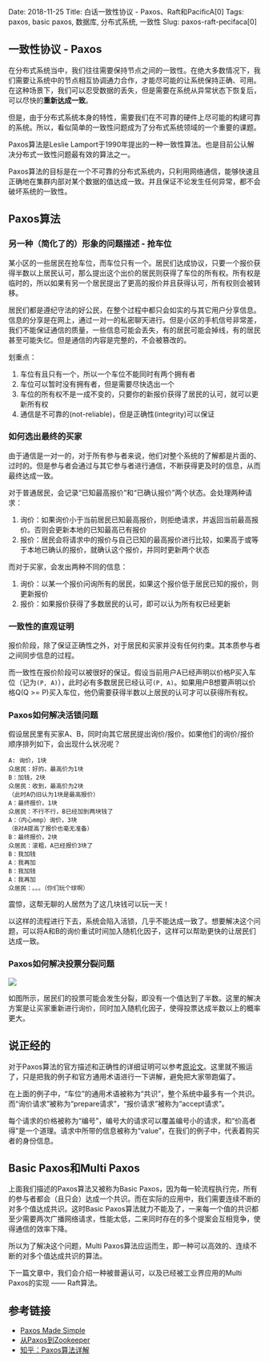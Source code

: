 Date: 2018-11-25
Title: 白话一致性协议 - Paxos、Raft和PacificA[0]
Tags: paxos, basic paxos, 数据库, 分布式系统, 一致性
Slug: paxos-raft-pecifaca[0]

## 一致性协议 - Paxos

在分布式系统当中，我们往往需要保持节点之间的一致性。在绝大多数情况下，我们需要让系统中的节点相互协调通力合作，才能尽可能的让系统保持正确、可用。在这种场景下，我们可以忍受数据的丢失，但是需要在系统从异常状态下恢复后，可以尽快的**重新达成一致**。

但是，由于分布式系统本身的特性，需要我们在不可靠的硬件上尽可能的构建可靠的系统。所以，看似简单的一致性问题成为了分布式系统领域的一个重要的课题。

Paxos算法是Leslie Lamport于1990年提出的一种一致性算法。也是目前公认解决分布式一致性问题最有效的算法之一。

Paxos算法的目标是在一个不可靠的分布式系统内，只利用网络通信，能够快速且正确地在集群内部对某个数据的值达成一致。并且保证不论发生任何异常，都不会破坏系统的一致性。

## Paxos算法

### 另一种（简化了的）形象的问题描述 - 抢车位

某小区的一些居民在抢车位，而车位只有一个。居民们达成协议，只要一个报价获得半数以上居民认可，那么提出这个出价的居民则获得了车位的所有权。所有权是临时的，所以如果有另一个居民提出了更高的报价并且获得认可，所有权则会被转移。

居民们都是遵纪守法的好公民，在整个过程中都只会如实的与其它用户分享信息。信息的分享是在网上，通过一对一的私密聊天进行。但是小区的手机信号非常差，我们不能保证通信的质量，一些信息可能会丢失，有的居民可能会掉线，有的居民甚至可能失忆。但是通信的内容是完整的，不会被篡改的。

划重点：
1. 车位有且只有一个，所以一个车位不能同时有两个拥有者
2. 车位可以暂时没有拥有者，但是需要尽快选出一个
3. 车位的所有权不是一成不变的，只要你的新报价获得了居民的认可，就可以更新所有权
4. 通信是不可靠的(not-reliable)，但是正确性(integrity)可以保证

### 如何选出最终的买家

由于通信是一对一的，对于所有参与者来说，他们对整个系统的了解都是片面的、过时的。但是参与者会通过与其它参与者进行通信，不断获得更及时的信息，从而最终达成一致。

对于普通居民，会记录“已知最高报价”和“已确认报价”两个状态。会处理两种请求：
1. 询价：如果询价小于当前居民已知最高报价，则拒绝请求，并返回当前最高报价。否则会更新本地的已知最高已有报价
2. 报价：居民会将请求中的报价与自己已知的最高报价进行比较，如果高于或等于本地已确认的报价，就确认这个报价，并同时更新两个状态

而对于买家，会发出两种不同的信息：
1. 询价：以某一个报价问询所有的居民，如果这个报价低于居民已知的报价，则更新报价
2. 报价：如果报价获得了多数居民的认可，即可以认为所有权已经更新

### 一致性的直观证明

报价阶段，除了保证正确性之外，对于居民和买家并没有任何约束。其本质参与者之间同步信息的过程。

而一致性在报价阶段可以被很好的保证。假设当前用户A已经声明以价格P买入车位（记为`(P, A)`），此时必有多数居民已经认可`(P, A)`。如果用户B想要声明以价格Q(Q >= P)买入车位，他仍需要获得半数以上居民的认可才可以获得所有权。

### Paxos如何解决活锁问题

假设居民里有买家A、B，同时向其它居民提出询价/报价。如果他们的询价/报价顺序排列如下，会出现什么状况呢？

```
A: 询价，1块
众居民：好的，最高价为1块
B：加钱，2块
众居民：收到，最高价为2块
（此时A仍旧认为1块是最高报价）
A：最终报价，1块
众居民：不行不行，B已经加到两块钱了
A：（内心mmp）询价，3块
（B对A提高了报价也毫无准备）
B：最终报价，2块
众居民：滚粗，A已经报价3块了
B：我加钱
A：我再加
B：我加钱
A：我再加
众居民：。。。（你们玩个球啊）
```

震惊，这帮无聊的人居然为了这几块钱可以玩一天！

以这样的流程进行下去，系统会陷入活锁，几乎不能达成一致了。想要解决这个问题，可以将A和B的询价重试时间加入随机化因子，这样可以帮助更快的让居民们达成一致。

### Paxos如何解决投票分裂问题

![][5]

如图所示，居民们的投票可能会发生分裂，即没有一个值达到了半数。这里的解决方案是让买家重新进行询价，同时加入随机化因子，使得投票达成半数以上的概率更大。

## 说正经的

对于Paxos算法的官方描述和正确性的详细证明可以参考[原论文][4]。这里就不搬运了，只是把我的例子和官方通用术语进行一下讲解，避免把大家带跑偏了。

在上面的例子中，“车位”的通用术语被称为“共识”，整个系统中最多有一个共识。而“询价请求”被称为“prepare请求”，“报价请求”被称为“accept请求”。

每个请求的价格被称为“编号”，编号大的请求可以覆盖编号小的请求，和“价高者得”是一个道理。请求中所带的信息被称为“value”，在我们的例子中，代表着购买者的身份信息。

## Basic Paxos和Multi Paxos

上面我们描述的Paxos算法又被称为Basic Paxos，因为每一轮流程执行完，所有的参与者都会（且只会）达成一个共识。而在实际的应用中，我们需要连续不断的对多个值达成共识。这时Basic Paxos算法就力不能及了，一来每一个值的共识都至少需要两次广播网络请求，性能太低，二来同时存在的多个提案会互相竞争，使得通信的效率下降。

所以为了解决这个问题，Multi Paxos算法应运而生，即一种可以高效的、连续不断的对多个值达成共识的算法。

下一篇文章中，我们会介绍一种被普遍认可，以及已经被工业界应用的Multi Paxos的实现 —— Raft算法。

## 参考链接

* [Paxos Made Simple][4]
* [从Paxos到Zookeeper][2]
* [知乎：Paxos算法详解][1]

[1]: https://zhuanlan.zhihu.com/p/31780743
[2]: https://book.douban.com/subject/26292004/
[3]: https://raw.githubusercontent.com/Wizmann/assets/master/wizmann-pic/18-11-24/%E5%BE%AE%E4%BF%A1%E6%88%AA%E5%9B%BE_20181124152719.png
[4]: https://lamport.azurewebsites.net/pubs/paxos-simple.pdf
[5]: https://raw.githubusercontent.com/Wizmann/assets/master/wizmann-pic/18-11-25/split-vots.png

